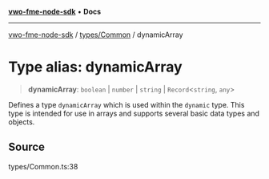 [**vwo-fme-node-sdk**](../../../README.md) • **Docs**

---

[vwo-fme-node-sdk](../../../modules.md) / [types/Common](../README.md) / dynamicArray

# Type alias: dynamicArray

> **dynamicArray**: `boolean` \| `number` \| `string` \| `Record`\<`string`, `any`\>

Defines a type `dynamicArray` which is used within the `dynamic` type.
This type is intended for use in arrays and supports several basic data types and objects.

## Source

types/Common.ts:38
